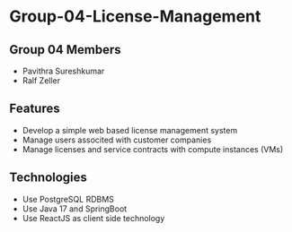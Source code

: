 # Group-04-License-Management

## Group 04 Members
- Pavithra Sureshkumar
- Ralf Zeller

## Features 
- Develop a simple web based license management system
- Manage users associted with customer companies 
- Manage licenses and service contracts with compute instances (VMs)

## Technologies
- Use PostgreSQL RDBMS
- Use Java 17 and SpringBoot
- Use ReactJS as client side technology